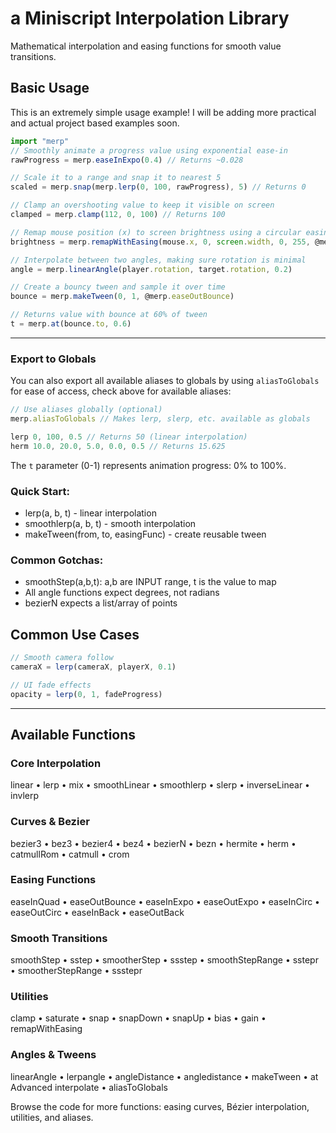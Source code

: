 # a Miniscript Interpolation Library

Mathematical interpolation and easing functions for smooth value transitions.

## Basic Usage
This is an extremely simple usage example! I will be adding more practical and actual project based examples soon.
```javascript
import "merp"
// Smoothly animate a progress value using exponential ease-in
rawProgress = merp.easeInExpo(0.4) // Returns ~0.028

// Scale it to a range and snap it to nearest 5
scaled = merp.snap(merp.lerp(0, 100, rawProgress), 5) // Returns 0

// Clamp an overshooting value to keep it visible on screen
clamped = merp.clamp(112, 0, 100) // Returns 100

// Remap mouse position (x) to screen brightness using a circular easing out, notice how we are trying to prevent function calls with @
brightness = merp.remapWithEasing(mouse.x, 0, screen.width, 0, 255, @merp.easeOutCirc)

// Interpolate between two angles, making sure rotation is minimal
angle = merp.linearAngle(player.rotation, target.rotation, 0.2)

// Create a bouncy tween and sample it over time
bounce = merp.makeTween(0, 1, @merp.easeOutBounce)

// Returns value with bounce at 60% of tween
t = merp.at(bounce.to, 0.6)
```

---

### Export to Globals
You can also export all available aliases to globals by using `aliasToGlobals` for ease of access, check above for available aliases:
```javascript
// Use aliases globally (optional)
merp.aliasToGlobals // Makes lerp, slerp, etc. available as globals

lerp 0, 100, 0.5 // Returns 50 (linear interpolation)
herm 10.0, 20.0, 5.0, 0.0, 0.5 // Returns 15.625
```

The `t` parameter (0-1) represents animation progress: 0% to 100%.


### Quick Start:
- lerp(a, b, t)           - linear interpolation
- smoothlerp(a, b, t)     - smooth interpolation  
- makeTween(from, to, easingFunc) - create reusable tween

### Common Gotchas:
  - smoothStep(a,b,t): a,b are INPUT range, t is the value to map
  - All angle functions expect degrees, not radians
  - bezierN expects a list/array of points

## Common Use Cases
```javascript
// Smooth camera follow
cameraX = lerp(cameraX, playerX, 0.1)

// UI fade effects  
opacity = lerp(0, 1, fadeProgress)
```

---

## Available Functions
### Core Interpolation
linear • lerp • mix • smoothLinear • smoothlerp • slerp • inverseLinear • invlerp

### Curves & Bezier
bezier3 • bez3 • bezier4 • bez4 • bezierN • bezn • hermite • herm • catmullRom • catmull • crom

### Easing Functions
easeInQuad • easeOutBounce • easeInExpo • easeOutExpo • easeInCirc • easeOutCirc • easeInBack • easeOutBack

### Smooth Transitions
smoothStep • sstep • smootherStep • ssstep • smoothStepRange • sstepr • smootherStepRange • ssstepr

### Utilities
clamp • saturate • snap • snapDown • snapUp • bias • gain • remapWithEasing

### Angles & Tweens
linearAngle • lerpangle • angleDistance • angledistance • makeTween • at
Advanced
interpolate • aliasToGlobals

Browse the code for more functions: easing curves, Bézier interpolation, utilities, and aliases.
